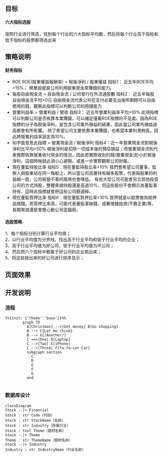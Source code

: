 ## 目标
#### 六大指标选股
按照行业进行筛选，找到每个行业的六大指标平均数，然后将每个行业高于指标和低于指标的股票都筛选出来

## 策略说明
#### 财务指标
* ROE ROE(股東權益報酬率) = 稅後淨利 / 股東權益
指标1： 近五年ROE平均>15%；
簡單說就是公司利用股東資金來賺錢的能力。 
* 每股自由現金流 = 自由現金流 / 公司發行在外流通股數
指标2： 近五年每股自由現金流平均>0元 
自由現金流代表公司在支付必要支出後所剩餘可以自由使用的錢，觀察此指標可以判斷公司的用錢能力 
* 營業利益率 = 營業利益 / 營收
指标3： 近五年營業利益率平均>10%
此項指標可以判斷公司是否依靠本業賺錢，可以補足僅看ROE指標的不足處。因為ROE指標的分子為稅後淨利，是包含公司業外損益的結果，因此當公司業外損益過高都會有所影響。 
除了希望公司主要依靠本業賺錢，也希望本業利潤夠高，因此將營業利益率設定為10%。 
* 如字面意思此指標 = 營業現金流 / 稅後淨利 
指标4：近一年營業現金流對稅後淨利比平均>50%
稅後淨利是扣除一切成本後的預估損益；而營業現金流則代表實際依靠營業收付現金的情況。因此若實際收到的錢(營業現金流)小於稅後淨利，這個時候就必須小心避開，或進一步實際觀察公司財報。 
* 現在董監持股比率
指标5：現在董監持股比率>10%
我們會希望公司董事、監察人與股東站在同一條船上，所以當公司高層持有越多股票，代表與股東的利益越一致，公司經營不善的風險也會降低。
有些大型公司可能會另立其他投資公司的方式持股，整體來說持股還是高過10%，但這些股份不會顯示為董監事持有，這時此指標就會把這些公司篩選掉。 
* 現在董監質押比率
指标6：現在董監質押比率<10%
質押就是以股票做為抵押品借錢。若質押比率高，可能代表董監事缺錢，或著借錢投資(不務正業)等，長期來說還是會擔心動公司歪腦筋。 

#### 选股策略
1、每个指标分别计算行业平均值；  
2、以行业平均值为分界线，找出高于行业平均和低于行业平均的企业；  
3、高于行业平均值为好公司，低于行业平均值为坏公司；  
4、然后把六个指标中都属于好公司的企业挑出来；  
5、将这些挑出来的好公司进行排序显示；  

## 页面效果



## 开发说明
### 流程
```mermaid
%%{init: {'theme':'base'}}%%
        graph TD
          A[Christmas] -->|Get money| B(Go shopping)
          B --> C{Let me think}
          B --> G[/Another/]
          C ==>|One| D[Laptop]
          C -->|Two| E[iPhone]
          C -->|Three| F[fa:fa-car Car]
          subgraph section
            C
            D
            E
            F
            G
          end


  ```
  

### 数据库设计
```mermaid
classDiagram
Stock --|> Financial
Stock : str Code（代码）
Stock : str StockName（名称）
Stock : str Industry（所属行业）
Stock : text Theme（题材名称）
Stock --|> Theme
Theme : str ThemeName（题材名称）
Stock --|> Industry
Industry : str IndustryName（行业名称）
```

